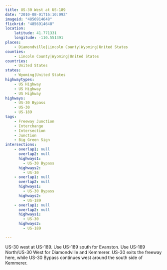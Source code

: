 ```yaml
---
title: US-30 West at US-189
date: "2010-08-01T16:10:09Z"
imageid: "4856914648"
flickrid: "4856914648"
location:
    latitude: 41.771331
    longitude: -110.551391
places:
    - Diamondville|Lincoln County|Wyoming|United States
counties:
    - Lincoln County|Wyoming|United States
countries:
    - United States
states:
    - Wyoming|United States
highwaytypes:
    - US Highway
    - US Highway
    - US Highway
highways:
    - US-30 Bypass
    - US-30
    - US-189
tags:
    - Freeway Junction
    - Interchange
    - Intersection
    - Junction
    - Big Green Sign
intersections:
    - overlap1: null
      overlap2: null
      highways1:
        - US-30 Bypass
      highways2:
        - US-30
    - overlap1: null
      overlap2: null
      highways1:
        - US-30 Bypass
      highways2:
        - US-189
    - overlap1: null
      overlap2: null
      highways1:
        - US-30
      highways2:
        - US-189

---
```

US-30 west at US-189.  Use US-189 south for Evanston.  Use US-189 North/US-30 West for Diamondville and Kemmerer.  US-30 exits the freeway here, while US-30 Bypass continues west around the south side of Kemmerer.